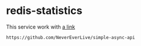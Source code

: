# redis-statistics

This service work with [a link](https://github.com/NeverEverLive/simple-async-api/blob/main)


```https://github.com/NeverEverLive/simple-async-api```
